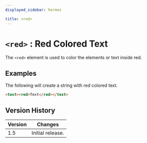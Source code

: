 ```yaml
---
displayed_sidebar: hermes

title: <red>
---
```


# `<red>` : Red Colored Text

The `<red>` element is used to color the elements or text inside red.

## Examples

The following will create a string with red colored text.

```html
<text><red>Text</red></text>
```

## Version History

| Version | Changes |
|---------| ------- |
| 1.5     | Initial release. |